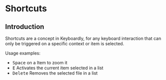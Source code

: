 # Shortcuts

## Introduction

Shortcuts are a concept in Keyboardly, for any keyboard interaction that can only be triggered on a specific context or item is selected.

Usage examples:
 - <kbd>Space</kbd> on a Item to zoom it
 - <kbd>E</kbd> Activates the current item selected in a list
 - <kbd>Delete</kbd> Removes the selected file in a list
